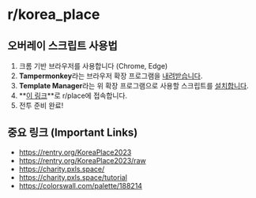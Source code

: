 # r/korea_place

<!--
## 현재 도안 (Current Design)

![Flag of Korea](media/flag_of_korea_large.png)

좌상단 꼭지점: 458, 650

## 외교 (Diplomacy)

### 동맹 (Allied)

공격받을 때 서로를 도와줍니다.<br>
We help each other in case one is under attack.

- American Flag in Place (https://discord.gg/afip)
- Taiwan r/placeTW & r/taiwanica server (https://discord.gg/8xSQKCHSnT)
- TQQ Pixel Wars (https://discord.gg/E5XcGVSt)
- r/IndiaPlace (https://discord.gg/APEs3vJH)
- r/Bangladesh (https://discord.gg/bangladesh)
- r/PlaceSG (https://discord.gg/MY2bMNdApa)

### 우호 (Friendly)

서로 공격하지 않습니다.<br>
We do not attack each other.

- PlaceFR (https://discord.gg/placefr-959455317886902302)
-->

## 오버레이 스크립트 사용법

1. 크롬 기반 브라우저를 사용합니다 (Chrome, Edge)
2. **Tampermonkey**라는 브라우저 확장 프로그램을 [내려받습니다](https://www.tampermonkey.net/).
3. **Template Manager**라는 위 확장 프로그램으로 사용할 스크립트를 [설치합니다](https://github.com/osuplace/templateManager/raw/main/dist/templateManager.user.js).
4. **[이 링크](https://new.reddit.com/r/place?https://rentry.org/KoreaPlace2023/raw)**로 r/place에 접속합니다.
5. 전투 준비 완료!

## 중요 링크 (Important Links)

- https://rentry.org/KoreaPlace2023 <!-- 6pNo397x -->
- https://rentry.org/KoreaPlace2023/raw
- https://charity.pxls.space/
- https://charity.pxls.space/tutorial
- https://colorswall.com/palette/188214

